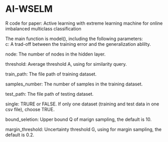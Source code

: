 # AI-WSELM
R code for paper: Active learning with extreme learning machine for online imbalanced multiclass classification

The main function is model(), including the following parameters:  
c: A trad-off between the training error and the generalization ablilty.

  node: The number of nodes in the hidden layer.

  threshold: Average threshold A, using for similarity query.

  train_path: The file path of training dataset.

  samples_number: The number of samples in the training dataset.

  test_path: The file path of testing dataset.

  single: TRURE or FALSE. If only one dataset (training and test data in one csv file), choose TRUE.

  bound_seletion: Upper bound Q of marign sampling, the default is 10.

  margin_threshold: Uncertainty threshold G, using for margin sampling, the default is 0.2.

